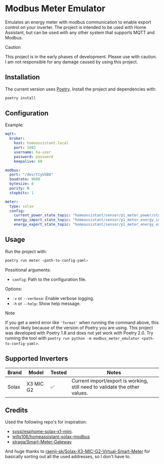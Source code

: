 # Modbus Meter Emulator

Emulates an energy meter with modbus communication to enable export control on your inverter.
The project is intended to be used with Home Assistant, but can be used with any other system that supports MQTT and Modbus.

> [!CAUTION]
> This project is in the early phases of development. Please use with caution.
> I am not responsible for any damage caused by using this project.

## Installation

The current version uses [Poetry](https://python-poetry.org).
Install the project and dependencies with:

```bash
poetry install
```

## Configuration

Example:

```yaml
mqtt:
  broker:
    host: homeassistant.local
    port: 1883
    username: ha-user
    password: password
    keepalive: 60

modbus:
  port: "/dev/ttyUSB0"
  baudrate: 9600
  bytesize: 8
  parity: N
  stopbits: 1

meter:
  type: solax
  config:
    current_power_state_topic: "homeassistant/sensor/p1_meter_power/state"
    energy_import_state_topic: "homeassistant/sensor/p1_meter_energy_import/state"
    energy_export_state_topic: "homeassistant/sensor/p1_meter_energy_export/state"
```

## Usage

Run the project with:

```bash
poetry run meter <path-to-config-yaml>
```
Possitional arguments:
- `config`: Path to the configuration file.

Options:
- `-v` or `--verbose`: Enable verbose logging.
- `-h` or `--help`: Show help message.

> [!NOTE]
> If you get a weird error like `'format'` when running the command above, this is most likely because of the version of Poetry you are using.
> This project was developed with Poetry 1.8 and does not yet work with Poetry 2.0.
> Try running the tool with `poetry run python -m modbus_meter_emulator <path-to-config-yaml>`.

## Supported Inverters

| Brand | Model     | Tested             | Notes                                                                      |
|-------|-----------|--------------------|----------------------------------------------------------------------------|
| Solax | X3 MIC G2 | :white_check_mark: | Current import/export is working, still need to validate the other values. |

## Credits

Used the following repo's for inspiration:

- [syssi/esphome-solax-x1-mini](https://github.com/syssi/esphome-solax-x1-mini/).
- [wills106/homeassistant-solax-modbus](https://github.com/wills106/homeassistant-solax-modbus)
- [straga/Smart-Meter-Gateway](https://github.com/straga/Smart-Meter-Gateway)

And huge thanks
to [raenji-sk/Solax-X3-MIC-G2-Virtual-Smart-Meter](https://github.com/raenji-sk/Solax-X3-MIC-G2-Virtual-Smart-Meter) for
basically sorting out all the used addresses, so I don't have to.
